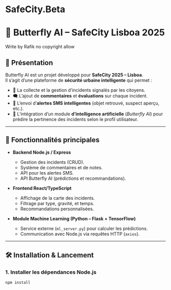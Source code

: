 # SafeCity.Beta

# 🦋 Butterfly AI – SafeCity Lisboa 2025

Write by Rafik no copyright allow 

## 📖 Présentation
Butterfly AI est un projet développé pour **SafeCity 2025 – Lisboa**.  
Il s’agit d’une plateforme de **sécurité urbaine intelligente** qui permet :

- 📌 La collecte et la gestion d’incidents signalés par les citoyens.  
- 🗨️ L’ajout de **commentaires** et **évaluations** sur chaque incident.  
- 📲 L’envoi d’**alertes SMS intelligentes** (objet retrouvé, suspect aperçu, etc.).  
- 🤖 L’intégration d’un module **d’intelligence artificielle** (*Butterfly AI*) pour prédire la pertinence des incidents selon le profil utilisateur.  

---

## 🚀 Fonctionnalités principales
- **Backend Node.js / Express**  
  - Gestion des incidents (CRUD).  
  - Système de commentaires et de notes.  
  - API pour les alertes SMS.  
  - API Butterfly AI (prédictions et recommandations).  

- **Frontend React/TypeScript**  
  - Affichage de la carte des incidents.  
  - Filtrage par type, gravité, et temps.  
  - Recommandations personnalisées.  

- **Module Machine Learning (Python – Flask + TensorFlow)**  
  - Service externe (`ml_server.py`) pour calculer les prédictions.  
  - Communication avec Node.js via requêtes HTTP (`axios`).  

---

## 🛠️ Installation & Lancement

### 1. Installer les dépendances Node.js
```bash
npm install
